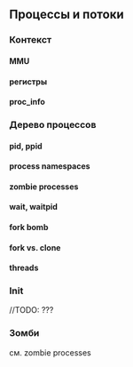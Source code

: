 ## Процессы и потоки

### Контекст

#### MMU

#### регистры

#### proc_info

### Дерево процессов

#### pid, ppid

#### process namespaces

#### zombie processes

#### wait, waitpid

#### fork bomb

#### fork vs. clone

#### threads

### Init

//TODO: ???

### Зомби

см. zombie processes